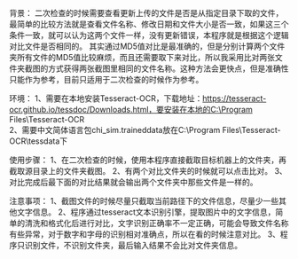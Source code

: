 背景：
二次检查的时候需要查看更新上传的文件是否是从指定目录下取的文件，最简单的比较方法就是查看文件名称、修改日期和文件大小是否一致，如果这三个条件一致，就可以认为这两个文件一样，没有更新错误，本程序就是根据这个逻辑对比文件是否相同的。
其实通过MD5值对比是最准确的，但是分别计算两个文件夹所有文件的MD5值比较麻烦，而且还需要取下来对比，所以我采用比对两张文件夹截图的方式获得两张截图里相同的文件名称。这种方法会更快点，但是准确性只能作为参考，目前只适用于二次检查的时候作为参考。

环境：
1、需要在本地安装Tesseract-OCR，下载地址：https://tesseract-ocr.github.io/tessdoc/Downloads.html，要安装在本地的C:\Program Files\Tesseract-OCR\
2、需要中文简体语言包chi_sim.traineddata放在C:\Program Files\Tesseract-OCR\tessdata下

使用步骤：
1、在二次检查的时候，使用本程序直接截取目标机器上的文件夹，再截取源目录上的文件夹截图。
2、有两个对比文件夹的时候就可以点击比对。
3、对比完成后最下面的对比结果就会输出两个文件夹中那些文件是一样的。

注意事项：
1、截图文件的时候尽量只截取当前路径下的文件信息，尽量少一些其他文字信息。
2、程序通过tesseract文本识别引擎，提取图片中的文字信息，简单的清洗和格式化后进行对比，文字识别正确率不一定正确，可能会导致文件名称有些异常，对于数字和字母的识别相对准确点，所以在看的时候注意对比。
3、程序只识别文件，不识别文件夹，最后输入结果不会比对文件夹信息。
